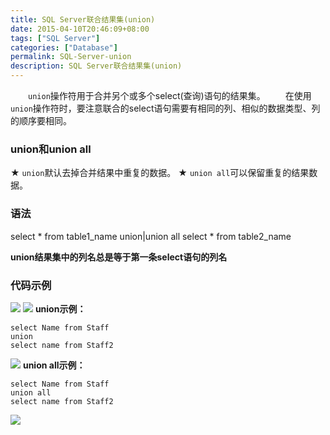 ```yaml
---
title: SQL Server联合结果集(union)
date: 2015-04-10T20:46:09+08:00
tags: ["SQL Server"]
categories: ["Database"]
permalink: SQL-Server-union
description: SQL Server联合结果集(union)
---
```

　　`union`操作符用于合并另个或多个select(查询)语句的结果集。
　　在使用`union`操作符时，要注意联合的select语句需要有相同的列、相似的数据类型、列的顺序要相同。

### union和union all
★ `union`默认去掉合并结果中重复的数据。
★ `union all`可以保留重复的结果数据。

### 语法
select * from table1_name
union|union all
select * from table2_name

**union结果集中的列名总是等于第一条select语句的列名**
<!--more-->
### 代码示例
![](http://ww3.sinaimg.cn/mw690/c55a7aeejw1f1e7gllxakj20hw06ot98.jpg)
![](http://ww2.sinaimg.cn/mw690/c55a7aeejw1f1e7hszpdjj20h505qmx0.jpg)
**union示例：**
```
select Name from Staff
union
select name from Staff2
```
![](http://ww1.sinaimg.cn/mw690/c55a7aeejw1f1e7krrdlxj20j808yglj.jpg)
**union all示例：**
```
select Name from Staff
union all
select name from Staff2
```
![](http://ww2.sinaimg.cn/mw690/c55a7aeejw1f1e7m2hi95j20k00a4t8o.jpg)
